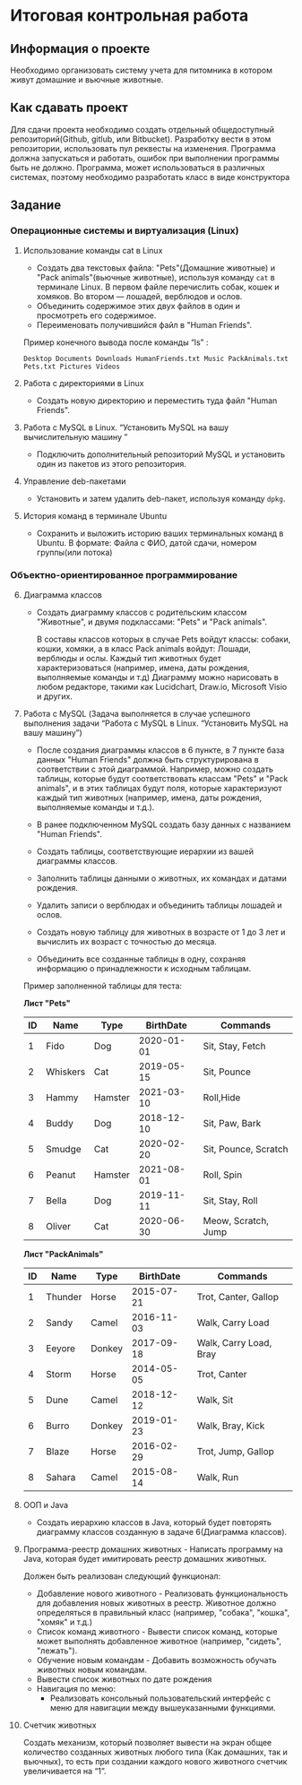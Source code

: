 # Итоговая контрольная работа

## Информация о проекте

Необходимо организовать систему учета для питомника в котором живут домашние и вьючные животные.

## Как сдавать проект

Для сдачи проекта необходимо создать отдельный общедоступный репозиторий(Github, gitlub, или Bitbucket). Разработку вести в этом репозитории, использовать пул реквесты на изменения. Программа должна запускаться и работать, ошибок при выполнении программы быть не должно. Программа, может использоваться в различных системах, поэтому необходимо разработать класс в виде конструктора

## Задание

### Операционные системы и виртуализация (Linux)

1. Использование команды cat в Linux

   - Создать два текстовых файла: "Pets"(Домашние животные) и "Pack animals"(вьючные животные), используя команду `cat` в терминале Linux. В первом файле перечислить собак, кошек и хомяков. Во втором — лошадей, верблюдов и ослов.
   - Объединить содержимое этих двух файлов в один и просмотреть его содержимое.
   - Переименовать получившийся файл в "Human Friends".

   Пример конечного вывода после команды “ls” :

   ```
   Desktop Documents Downloads HumanFriends.txt Music PackAnimals.txt Pets.txt Pictures Videos
   ```

2. Работа с директориями в Linux

   - Создать новую директорию и переместить туда файл "Human Friends".

3. Работа с MySQL в Linux. “Установить MySQL на вашу вычислительную машину ”

   - Подключить дополнительный репозиторий MySQL и установить один из пакетов из этого репозитория.

4. Управление deb-пакетами

   - Установить и затем удалить deb-пакет, используя команду `dpkg`.

5. История команд в терминале Ubuntu
   - Сохранить и выложить историю ваших терминальных команд в Ubuntu.
     В формате: Файла с ФИО, датой сдачи, номером группы(или потока)

### Объектно-ориентированное программирование

6. Диаграмма классов

   - Создать диаграмму классов с родительским классом "Животные", и двумя подклассами: "Pets" и "Pack animals".

     В составы классов которых в случае Pets войдут классы: собаки, кошки, хомяки, а в класс Pack animals войдут: Лошади, верблюды и ослы.
     Каждый тип животных будет характеризоваться (например, имена, даты рождения, выполняемые команды и т.д)
     Диаграмму можно нарисовать в любом редакторе, такими как Lucidchart, Draw.io, Microsoft Visio и других.

7. Работа с MySQL (Задача выполняется в случае успешного выполнения задачи “Работа с MySQL в Linux. “Установить MySQL на вашу машину”)

   - После создания диаграммы классов в 6 пункте, в 7 пункте база данных "Human Friends" должна быть структурирована в соответствии с этой диаграммой. Например, можно создать таблицы, которые будут соответствовать классам "Pets" и "Pack animals", и в этих таблицах будут поля, которые характеризуют каждый тип животных (например, имена, даты рождения, выполняемые команды и т.д.).

   - В ранее подключенном MySQL создать базу данных с названием "Human Friends".

   - Создать таблицы, соответствующие иерархии из вашей диаграммы классов.

   - Заполнить таблицы данными о животных, их командах и датами рождения.

   - Удалить записи о верблюдах и объединить таблицы лошадей и ослов.

   - Создать новую таблицу для животных в возрасте от 1 до 3 лет и вычислить их возраст с точностью до месяца.

   - Объединить все созданные таблицы в одну, сохраняя информацию о принадлежности к исходным таблицам.

   Пример заполненной таблицы для теста:

   **Лист "Pets"**

   | ID  | Name     | Type    | BirthDate  | Commands             |
   | --- | -------- | ------- | ---------- | -------------------- |
   | 1   | Fido     | Dog     | 2020-01-01 | Sit, Stay, Fetch     |
   | 2   | Whiskers | Cat     | 2019-05-15 | Sit, Pounce          |
   | 3   | Hammy    | Hamster | 2021-03-10 | Roll,Hide            |
   | 4   | Buddy    | Dog     | 2018-12-10 | Sit, Paw, Bark       |
   | 5   | Smudge   | Cat     | 2020-02-20 | Sit, Pounce, Scratch |
   | 6   | Peanut   | Hamster | 2021-08-01 | Roll, Spin           |
   | 7   | Bella    | Dog     | 2019-11-11 | Sit, Stay, Roll      |
   | 8   | Oliver   | Cat     | 2020-06-30 | Meow, Scratch, Jump  |

   **Лист "PackAnimals"**

   | ID  | Name    | Type   | BirthDate  | Commands               |
   | --- | ------- | ------ | ---------- | ---------------------- |
   | 1   | Thunder | Horse  | 2015-07-21 | Trot, Canter, Gallop   |
   | 2   | Sandy   | Camel  | 2016-11-03 | Walk, Carry Load       |
   | 3   | Eeyore  | Donkey | 2017-09-18 | Walk, Carry Load, Bray |
   | 4   | Storm   | Horse  | 2014-05-05 | Trot, Canter           |
   | 5   | Dune    | Camel  | 2018-12-12 | Walk, Sit              |
   | 6   | Burro   | Donkey | 2019-01-23 | Walk, Bray, Kick       |
   | 7   | Blaze   | Horse  | 2016-02-29 | Trot, Jump, Gallop     |
   | 8   | Sahara  | Camel  | 2015-08-14 | Walk, Run              |

8. ООП и Java

   - Создать иерархию классов в Java, который будет повторять диаграмму классов созданную в задаче 6(Диаграмма классов).

9. Программа-реестр домашних животных - Написать программу на Java, которая будет имитировать реестр домашних животных.

   Должен быть реализован следующий функционал:

   - Добавление нового животного - Реализовать функциональность для добавления новых животных в реестр.
     Животное должно определяться в правильный класс (например, "собака", "кошка", "хомяк" и т.д.)
   - Список команд животного - Вывести список команд, которые может выполнять добавленное животное (например, "сидеть", "лежать").
   - Обучение новым командам - Добавить возможность обучать животных новым командам.
   - Вывести список животных по дате рождения
   - Навигация по меню:
     - Реализовать консольный пользовательский интерфейс с меню для навигации между вышеуказанными функциями.

10. Счетчик животных

    Создать механизм, который позволяет вывести на экран общее количество созданных животных любого типа (Как домашних, так и вьючных), то есть при создании каждого нового животного счетчик увеличивается на “1”.
